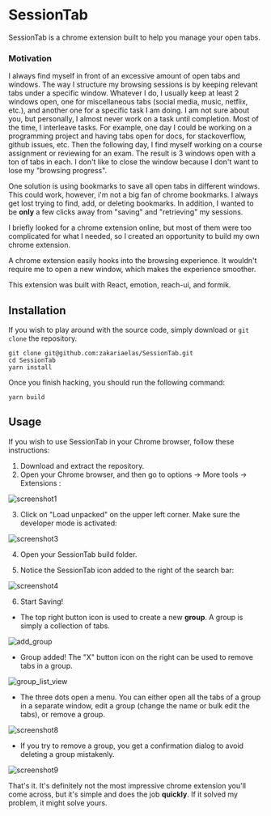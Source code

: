 # SessionTab

SessionTab is a chrome extension built to help you manage your open tabs. 

### Motivation

I always find myself in front of an excessive amount of open tabs and windows. The way I structure my browsing sessions is by keeping relevant tabs under a specific window. Whatever I do, I usually keep at least 2 windows open, one for miscellaneous tabs (social media, music, netflix, etc.), and another one for a specific task I am doing. I am not sure about you, but personally, I almost never work on a task until completion. Most of the time, I interleave tasks. For example, one day I could be working on a programming project and having tabs open for docs, for stackoverflow, github issues, etc. Then the following day, I find myself working on a course assignment or reviewing for an exam. The result is 3 windows open with a ton of tabs in each. I don't like to close the window because I don't want to lose my "browsing progress". 

One solution is using bookmarks to save all open tabs in different windows. This could work, however, i'm not a big fan of chrome bookmarks. I always get lost trying to find, add, or deleting bookmarks. In addition, I wanted to be **only** a few clicks away from "saving" and "retrieving" my sessions.

I briefly looked for a chrome extension online, but most of them were too complicated for what I needed, so I created an opportunity to build my own chrome extension. 

A chrome extension easily hooks into the browsing experience. It wouldn't require me to open a new window, which makes the experience smoother. 

This extension was built with React, emotion, reach-ui, and formik. 

## Installation

If you wish to play around with the source code, simply download or `git clone` the repository.

```
git clone git@github.com:zakariaelas/SessionTab.git
cd SessionTab
yarn install
```
Once you finish hacking, you should run the following command:
```
yarn build
```

## Usage

If you wish to use SessionTab in your Chrome browser, follow these instructions:

1. Download and extract the repository.
2. Open your Chrome browser, and then go to options -> More tools -> Extensions :

![screenshot1](https://user-images.githubusercontent.com/33696020/102027503-d147b300-3da4-11eb-9d07-bbd255b8d0a7.png)

3. Click on "Load unpacked" on the upper left corner. Make sure the developer mode is activated:

![screenshot3](https://user-images.githubusercontent.com/33696020/59947424-23846e00-9465-11e9-91b7-569797e273ab.jpg)

4. Open your SessionTab build folder.

5. Notice the SessionTab icon added to the right of the search bar:

![screenshot4](https://user-images.githubusercontent.com/33696020/102029599-559f3380-3daf-11eb-98d9-afebe6c30f96.jpg)

6. Start Saving!

- The top right button icon is used to create a new **group**. A group is simply a collection of tabs.

![add_group](https://user-images.githubusercontent.com/33696020/102029894-a2373e80-3db0-11eb-91bd-e876e68a90a5.jpg)

- Group added! The "X" button icon on the right can be used to remove tabs in a group.

![group_list_view](https://user-images.githubusercontent.com/33696020/102027623-a6aa2a00-3da5-11eb-8731-d46c1d341a19.jpg)

- The three dots open a menu. You can either open all the tabs of a group in a separate window, edit a group (change the name or bulk edit the tabs), or remove a group.

![screenshot8](https://user-images.githubusercontent.com/33696020/102029944-e32f5300-3db0-11eb-8c64-83a8e564c261.jpg)

- If you try to remove a group, you get a confirmation dialog to avoid deleting a group mistakenly. 

![screenshot9](https://user-images.githubusercontent.com/33696020/102029943-e1fe2600-3db0-11eb-812c-704cad0ece1c.jpg)

That's it. It's definitely not the most impressive chrome extension you'll come across, but it's simple and does the job **quickly**. If it solved my problem, it might solve yours.